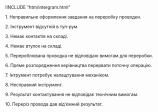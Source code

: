 !INCLUDE "htm/intergram.html"

1\. Неправильне оформлення завдання на переробку проводки.

2\. Інструмент відсутній в тул-рум.

3\. Немає контактів на складі.

4\. Немає втулок на складі.

5\. Перероблювана проводка не відповідаю вимогам для переробки.

6\. Пряме розпорядження керівництва перервати поточну операцію.

7\. Інтрумент потребує налащтування механіком.

8\. Несправний інструмент.

9\. Результат контактування не відповідає технічним вимогам.

10\. Переріз провода дав від'ємний результат.